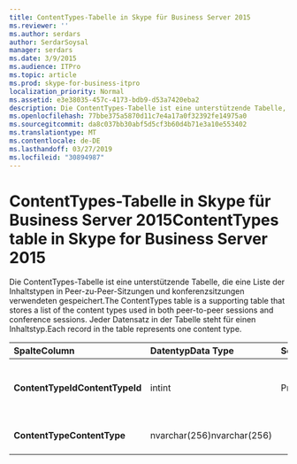 ```yaml
---
title: ContentTypes-Tabelle in Skype für Business Server 2015
ms.reviewer: ''
ms.author: serdars
author: SerdarSoysal
manager: serdars
ms.date: 3/9/2015
ms.audience: ITPro
ms.topic: article
ms.prod: skype-for-business-itpro
localization_priority: Normal
ms.assetid: e3e38035-457c-4173-bdb9-d53a7420eba2
description: Die ContentTypes-Tabelle ist eine unterstützende Tabelle, die eine Liste der Inhaltstypen in Peer-zu-Peer-Sitzungen und konferenzsitzungen verwendeten gespeichert. Jeder Datensatz in der Tabelle steht für einen Inhaltstyp.
ms.openlocfilehash: 77bbe375a5870d11c7e4a17a0f32392fe14975a0
ms.sourcegitcommit: da8c037bb30abf5d5cf3b60d4b71e3a10e553402
ms.translationtype: MT
ms.contentlocale: de-DE
ms.lasthandoff: 03/27/2019
ms.locfileid: "30894987"
---
```

# <a name="contenttypes-table-in-skype-for-business-server-2015"></a><span data-ttu-id="0bc58-104">ContentTypes-Tabelle in Skype für Business Server 2015</span><span class="sxs-lookup"><span data-stu-id="0bc58-104">ContentTypes table in Skype for Business Server 2015</span></span>
 
<span data-ttu-id="0bc58-105">Die ContentTypes-Tabelle ist eine unterstützende Tabelle, die eine Liste der Inhaltstypen in Peer-zu-Peer-Sitzungen und konferenzsitzungen verwendeten gespeichert.</span><span class="sxs-lookup"><span data-stu-id="0bc58-105">The ContentTypes table is a supporting table that stores a list of the content types used in both peer-to-peer sessions and conference sessions.</span></span> <span data-ttu-id="0bc58-106">Jeder Datensatz in der Tabelle steht für einen Inhaltstyp.</span><span class="sxs-lookup"><span data-stu-id="0bc58-106">Each record in the table represents one content type.</span></span>
  
|<span data-ttu-id="0bc58-107">**Spalte**</span><span class="sxs-lookup"><span data-stu-id="0bc58-107">**Column**</span></span>|<span data-ttu-id="0bc58-108">**Datentyp**</span><span class="sxs-lookup"><span data-stu-id="0bc58-108">**Data Type**</span></span>|<span data-ttu-id="0bc58-109">**Schlüssel/Index**</span><span class="sxs-lookup"><span data-stu-id="0bc58-109">**Key/Index**</span></span>|<span data-ttu-id="0bc58-110">**Details**</span><span class="sxs-lookup"><span data-stu-id="0bc58-110">**Details**</span></span>|
|:-----|:-----|:-----|:-----|
|<span data-ttu-id="0bc58-111">**ContentTypeId**</span><span class="sxs-lookup"><span data-stu-id="0bc58-111">**ContentTypeId**</span></span> <br/> |<span data-ttu-id="0bc58-112">int</span><span class="sxs-lookup"><span data-stu-id="0bc58-112">int</span></span>  <br/> |<span data-ttu-id="0bc58-113">Primary</span><span class="sxs-lookup"><span data-stu-id="0bc58-113">Primary</span></span>  <br/> |<span data-ttu-id="0bc58-114">Eindeutige Zahl, die den Inhaltstyp identifiziert.</span><span class="sxs-lookup"><span data-stu-id="0bc58-114">Unique number identifying the content type.</span></span>  <br/> |
|<span data-ttu-id="0bc58-115">**ContentType**</span><span class="sxs-lookup"><span data-stu-id="0bc58-115">**ContentType**</span></span> <br/> |<span data-ttu-id="0bc58-116">nvarchar(256)</span><span class="sxs-lookup"><span data-stu-id="0bc58-116">nvarchar(256)</span></span>  <br/> ||<span data-ttu-id="0bc58-117">Name des Inhaltstyps.</span><span class="sxs-lookup"><span data-stu-id="0bc58-117">Content type name.</span></span>  <br/> |
   

